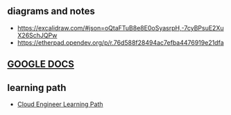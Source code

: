 
## diagrams and notes  
- https://excalidraw.com/#json=oQtaFTuB8e8E0oSyasrpH,-7cyBPsuE2XuX26SchJQPw
- https://etherpad.opendev.org/p/r.76d588f28494ac7efba4476919e21dfa
## [GOOGLE DOCS](https://cloud.google.com/docs/terraform/iac-overview)
## learning path
- [Cloud Engineer Learning Path](https://www.cloudskillsboost.google/paths/11)
